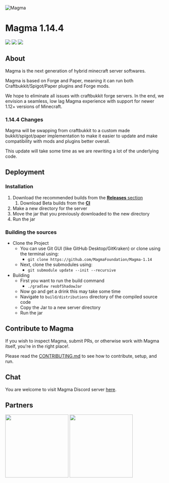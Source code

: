 ![Magma](https://img.hexeption.co.uk/magma.png)

# Magma 1.14.4

![](https://img.shields.io/badge/Minecraft%20Forge-1.14.4%20--%2028.1.93-orange.svg?style=for-the-badge) ![](https://img.shields.io/badge/Status-Unstable-red?style=for-the-badge) [![](https://img.shields.io/jenkins/build/https/ci.hexeption.co.uk/job/Magma-Main/job/1.14?label=CI&style=for-the-badge)](https://ci.hexeption.co.uk)

## About

Magma is the next generation of hybrid minecraft server softwares.

Magma is based on Forge and Paper, meaning it can run both Craftbukkit/Spigot/Paper plugins and Forge mods.

We hope to eliminate all issues with craftbukkit forge servers. In the end, we envision a seamless, low lag Magma experience with support for newer 1.12+ versions of Minecraft.

### 1.14.4 Changes

Magma will be swapping from craftbukkit to a custom made bukkit/spigot/paper implementation to make it easier to update and make compatibility with mods and plugins better overall.

This update will take some time as we are rewriting a lot of the underlying code.

## Deployment

### Installation

1. Download the recommended builds from the [**Releases** section](https://github.com/magmafoundation/Magma-1.14/releases)
   1. Download Beta builds from the [**CI**](https://ci.hexeption.co.uk/job/Magma-1.14/)
2. Make a new directory for the server
3. Move the jar that you previously downloaded to the new directory
4. Run the jar

### Building the sources

- Clone the Project
  - You can use Git GUI (like GitHub Desktop/GitKraken) or clone using the terminal using:
    - `git clone https://github.com/MagmaFoundation/Magma-1.14`
  - Next, clone the submodules using:
    - `git submodule update --init --recursive`
- Building
  - First you want to run the build command
    - `./gradlew reobfShadowJar`
  - Now go and get a drink this may take some time
  - Navigate to `build/distributions` directory of the compiled source code
  - Copy the Jar to a new server directory
  - Run the jar

## Contribute to Magma

If you wish to inspect Magma, submit PRs, or otherwise work with Magma itself, you're in the right place!.

Please read the [CONTRIBUTING.md](https://github.com/magmafoundation/Magma-1.14/blob/master/CONTRIBUTING.md) to see how to contribute, setup, and run.

## Chat

You are welcome to visit Magma Discord server [here](https://discord.gg/6rkqngA).

## Partners

<a href="https://aternos.org/en/"><img src="https://design.aternos.org/dl/logotype-horizontal-blue.png" width="200"></a>
<a href="https://songoda.com/"><img src="https://cdn2.songoda.com/branding/logo.svg" width="200"></a>
